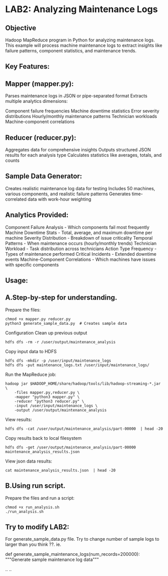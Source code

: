# LAB2: Analyzing Maintenance Logs

## Objective
Hadoop MapReduce program in Python for analyzing maintenance logs. This example will process machine maintenance logs to extract insights like failure patterns, component statistics, and maintenance trends.

## Key Features:

## Mapper (mapper.py):

Parses maintenance logs in JSON or pipe-separated format
Extracts multiple analytics dimensions:

Component failure frequencies
Machine downtime statistics
Error severity distributions
Hourly/monthly maintenance patterns
Technician workloads
Machine-component correlations

## Reducer (reducer.py):

Aggregates data for comprehensive insights
Outputs structured JSON results for each analysis type
Calculates statistics like averages, totals, and counts

## Sample Data Generator:

Creates realistic maintenance log data for testing
Includes 50 machines, various components, and realistic failure patterns
Generates time-correlated data with work-hour weighting

## Analytics Provided:

Component Failure Analysis - Which components fail most frequently
Machine Downtime Stats - Total, average, and maximum downtime per machine
Severity Distribution - Breakdown of issue criticality
Temporal Patterns - When maintenance occurs (hourly/monthly trends)
Technician Workload - Task distribution across technicians
Action Type Frequency - Types of maintenance performed
Critical Incidents - Extended downtime events
Machine-Component Correlations - Which machines have issues with specific components

## Usage:
## A.Step-by-step for understanding.

Prepare the files:
```
chmod +x mapper.py reducer.py
python3 generate_sample_data.py  # Creates sample data
```

Configuration
Clean up previous output
```
hdfs dfs -rm -r /user/output/maintenance_analysis
```

Copy input data to HDFS
```
hdfs dfs -mkdir -p /user/input/maintenance_logs
hdfs dfs -put maintenance_logs.txt /user/input/maintenance_logs/
```

Run the MapReduce job:
```
hadoop jar $HADOOP_HOME/share/hadoop/tools/lib/hadoop-streaming-*.jar \
    -files mapper.py,reducer.py \
    -mapper "python3 mapper.py" \
    -reducer "python3 reducer.py" \
    -input /user/input/maintenance_logs \
    -output /user/output/maintenance_analysis
```

View results:
```
hdfs dfs -cat /user/output/maintenance_analysis/part-00000  | head -20
```
Copy results back to local filesystem
```
hdfs dfs -get /user/output/maintenance_analysis/part-00000 maintenance_analysis_results.json
```

View json data results:
```
cat maintenance_analysis_results.json  | head -20
```

## B.Using run script.

Prepare the files and run a script:
```
chmod +x run_analysis.sh
./run_analysis.sh
```

## Try to modify LAB2:
For generate_sample_data.py file.
Try to change number of sample logs to larger than you think ??.
ie.

def generate_sample_maintenance_logs(num_records=200000):
    """Generate sample maintenance log data"""

..
..